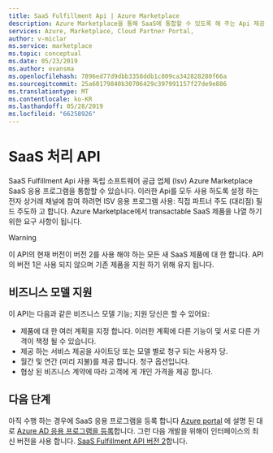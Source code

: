 ```yaml
---
title: SaaS Fulfillment Api | Azure Marketplace
description: Azure Marketplace을 통해 SaaS에 통합할 수 있도록 해 주는 Api 제공 fulfillment의 버전을 소개 합니다.
services: Azure, Marketplace, Cloud Partner Portal,
author: v-miclar
ms.service: marketplace
ms.topic: conceptual
ms.date: 05/23/2019
ms.author: evansma
ms.openlocfilehash: 7896ed77d9dbb3358ddb1c809ca342828280f66a
ms.sourcegitcommit: 25a60179840b30706429c397991157f27de9e886
ms.translationtype: MT
ms.contentlocale: ko-KR
ms.lasthandoff: 05/28/2019
ms.locfileid: "66258926"
---
```

# <a name="saas-fulfillment-apis"></a>SaaS 처리 API

SaaS Fulfillment Api 사용 독립 소프트웨어 공급 업체 (Isv) Azure Marketplace SaaS 응용 프로그램을 통합할 수 있습니다. 이러한 Api를 모두 사용 하도록 설정 하는 전자 상거래 채널에 참여 하려면 ISV 응용 프로그램 사용: 직접 파트너 주도 (대리점) 필드 주도하 고 합니다.  Azure Marketplace에서 transactable SaaS 제품을 나열 하기 위한 요구 사항이 됩니다.

> [!WARNING]
> 이 API의 현재 버전이 버전 2를 사용 해야 하는 모든 새 SaaS 제품에 대 한 합니다.  API의 버전 1은 사용 되지 않으며 기존 제품을 지원 하기 위해 유지 됩니다.


## <a name="business-model-support"></a>비즈니스 모델 지원

이 API는 다음과 같은 비즈니스 모델 기능; 지원 당신은 할 수 있어요:

* 제품에 대 한 여러 계획을 지정 합니다. 이러한 계획에 다른 기능이 및 서로 다른 가격이 책정 될 수 있습니다.
* 제공 하는 서비스 제공을 사이트당 또는 모델 별로 청구 되는 사용자 당.
* 월간 및 연간 (미리 지불)를 제공 합니다. 청구 옵션입니다.
* 협상 된 비즈니스 계약에 따라 고객에 게 개인 가격을 제공 합니다.


## <a name="next-steps"></a>다음 단계

아직 수행 하는 경우에 SaaS 응용 프로그램을 등록 합니다 [Azure portal](https://ms.portal.azure.com) 에 설명 된 대로 [Azure AD 응용 프로그램을 등록](./pc-saas-registration.md)합니다.  그런 다음 개발을 위해이 인터페이스의 최신 버전을 사용 합니다. [SaaS Fulfillment API 버전 2](./pc-saas-fulfillment-api-v2.md)합니다.
